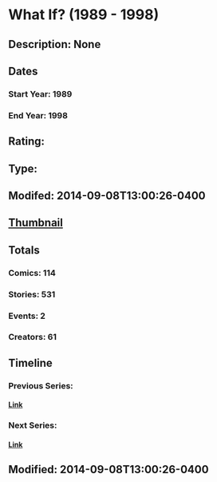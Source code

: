 # What If? (1989 - 1998)
## Description: None
## Dates
### Start Year: 1989
### End Year: 1998
## Rating: 
## Type: 
## Modifed: 2014-09-08T13:00:26-0400
## [Thumbnail](http://i.annihil.us/u/prod/marvel/i/mg/b/d0/4bb508a6ad43d.jpg)
## Totals
### Comics: 114
### Stories: 531
### Events: 2
### Creators: 61
## Timeline
### Previous Series: 
#### [Link]()
### Next Series: 
#### [Link]()
## Modified: 2014-09-08T13:00:26-0400